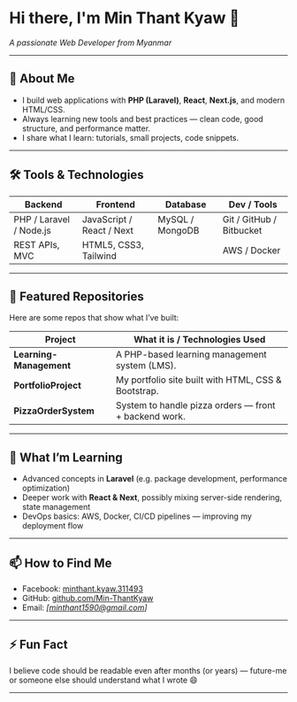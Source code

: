 # Hi there, I'm **Min Thant Kyaw** 👋  
*A passionate Web Developer from Myanmar*

---

## 🔭 About Me

- I build web applications with **PHP (Laravel)**, **React**, **Next.js**, and modern HTML/CSS.  
- Always learning new tools and best practices — clean code, good structure, and performance matter.  
- I share what I learn: tutorials, small projects, code snippets.

---

## 🛠️ Tools & Technologies

| Backend | Frontend | Database | Dev / Tools |
|---|---|---|---|
| PHP / Laravel / Node.js | JavaScript / React / Next | MySQL / MongoDB | Git / GitHub / Bitbucket |
| REST APIs, MVC | HTML5, CSS3, Tailwind |  | AWS / Docker |

---

## 📂 Featured Repositories

Here are some repos that show what I’ve built:

| Project | What it is / Technologies Used |
|---|---|
| **Learning-Management** | A PHP-based learning management system (LMS). |
| **PortfolioProject** | My portfolio site built with HTML, CSS & Bootstrap. |
| **PizzaOrderSystem** | System to handle pizza orders — front + backend work. |

---

## 🌱 What I’m Learning

- Advanced concepts in **Laravel** (e.g. package development, performance optimization)  
- Deeper work with **React & Next**, possibly mixing server-side rendering, state management  
- DevOps basics: AWS, Docker, CI/CD pipelines — improving my deployment flow  

---

## 📫 How to Find Me

- Facebook: [minthant.kyaw.311493](https://www.facebook.com/minthant.kyaw.311493)  
- GitHub: [github.com/Min-ThantKyaw](https://github.com/Min-ThantKyaw)  
- Email: *[minthant1590@gmail.com]*

---

## ⚡ Fun Fact

I believe code should be readable even after months (or years) — future-me or someone else should understand what I wrote 😄  

---
